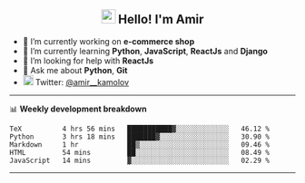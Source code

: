 <h2 align="center"><img src="https://media.giphy.com/media/hvRJCLFzcasrR4ia7z/giphy.gif" width="25px"> Hello! I'm Amir</h2>

- 🔭 I’m currently working on **e-commerce shop**
- 🌱 I’m currently learning **Python**, **JavaScript**, **ReactJs** and **Django**
- 🤔 I’m looking for help with **ReactJs**
- 💬 Ask me about **Python**, **Git**
- <img alt="Amir Kamolov | Twitter" width="18px" src="https://raw.githubusercontent.com/peterthehan/peterthehan/master/assets/twitter.svg" /> Twitter: [@amir__kamolov ](https://twitter.com/amir__kamolov)

---

📊 **Weekly development breakdown**
<!--START_SECTION:waka-->
```text
TeX          4 hrs 56 mins   ███████████▓░░░░░░░░░░░░░   46.12 % 
Python       3 hrs 18 mins   ███████▓░░░░░░░░░░░░░░░░░   30.90 % 
Markdown     1 hr            ██▒░░░░░░░░░░░░░░░░░░░░░░   09.46 % 
HTML         54 mins         ██░░░░░░░░░░░░░░░░░░░░░░░   08.49 % 
JavaScript   14 mins         ▓░░░░░░░░░░░░░░░░░░░░░░░░   02.29 % 
```
<!--END_SECTION:waka-->

---
